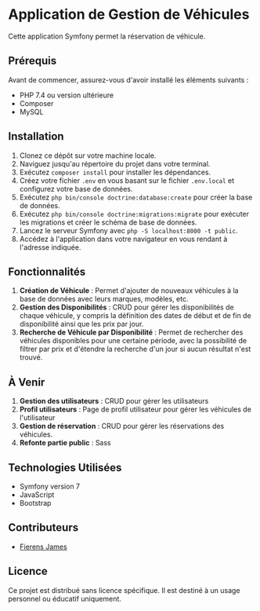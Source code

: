 # Application de Gestion de Véhicules

Cette application Symfony permet la réservation de véhicule.

## Prérequis

Avant de commencer, assurez-vous d'avoir installé les éléments suivants :

- PHP 7.4 ou version ultérieure
- Composer
- MySQL 


## Installation


1. Clonez ce dépôt sur votre machine locale.
2. Naviguez jusqu'au répertoire du projet dans votre terminal.
3. Exécutez `composer install` pour installer les dépendances.
4. Créez votre fichier `.env` en vous basant sur le fichier `.env.local` et configurez votre base de données.
5. Exécutez `php bin/console doctrine:database:create` pour créer la base de données.
6. Exécutez `php bin/console doctrine:migrations:migrate` pour exécuter les migrations et créer le schéma de base de données.
7. Lancez le serveur Symfony avec `php -S localhost:8000 -t public`.
8. Accédez à l'application dans votre navigateur en vous rendant à l'adresse indiquée.

## Fonctionnalités

1. **Création de Véhicule** : Permet d'ajouter de nouveaux véhicules à la base de données avec leurs marques, modèles, etc.
2. **Gestion des Disponibilités** : CRUD pour gérer les disponibilités de chaque véhicule, y compris la définition des dates de début et de fin de disponibilité ainsi que les prix par jour.
3. **Recherche de Véhicule par Disponibilité** : Permet de rechercher des véhicules disponibles pour une certaine période, avec la possibilité de filtrer par prix et d'étendre la recherche d'un jour si aucun résultat n'est trouvé.

## À Venir

1. **Gestion des utilisateurs** : CRUD pour gérer les utilisateurs
2. **Profil utilisateurs** : Page de profil utilisateur pour gérer les véhicules de l'utilisateur 
2. **Gestion de réservation** : CRUD pour gérer les réservations des véhicules.
3. **Refonte partie public** : Sass


## Technologies Utilisées

- Symfony version 7
- JavaScript
- Bootstrap 

## Contributeurs

- [Fierens James](https://github.com/Jeymeus)

## Licence

Ce projet est distribué sans licence spécifique. Il est destiné à un usage personnel ou éducatif uniquement.
